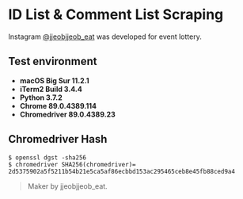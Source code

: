 ﻿#  ID List & Comment List Scraping
Instagram [@jjeobjjeob_eat](https://instagram.com/jjeobjjeob_eat?igshid=lz4lgl9cmheq) was developed for event lottery.

## Test environment
- **macOS Big Sur 11.2.1**
- **iTerm2 Build 3.4.4**
- **Python 3.7.2**
- **Chrome 89.0.4389.114**
- **Chromedriver 89.0.4389.23**

## Chromedriver Hash

    $ openssl dgst -sha256 
    $ chromedriver SHA256(chromedriver)= 2d5375902a5f5211b54b21e5ca5af86ecbbd153ac295465ceb8e45fb88ced9a4

> Maker by jjeobjjeob_eat.
